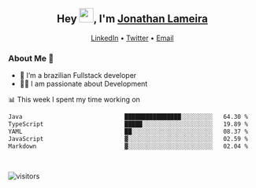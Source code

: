 <h2 align="center">Hey <img src="https://github.com/TheDudeThatCode/TheDudeThatCode/blob/master/Assets/Hi.gif" width="29">, I'm <a href="https://www.linkedin.com/in/jonathanlameira/">Jonathan Lameira</a></h2>
<p align="center">
  <a href="https://www.linkedin.com/in/jonathanlameira/">LinkedIn</a> •
  <a href="https://twitter.com/jlameira">Twitter</a> •
  <a href="mailto:jlameira@gmail.com">Email</a>
</p>

### About Me 🚀
- 🌱  I’m a brazilian Fullstack developer</br>
- 👨‍💻  I am passionate about Development</br>

<!-- ![Jonathan Lameira github stats](https://github-readme-stats.vercel.app/api?username=jlameirameli&show_icons=true&hide_border=true)&nbsp;&nbsp; -->

📊 This week I spent my time working on
<!--START_SECTION:waka-->

```txt
Java                             ████████████████░░░░░░░░░   64.30 %
TypeScript                       █████░░░░░░░░░░░░░░░░░░░░   19.89 %
YAML                             ██░░░░░░░░░░░░░░░░░░░░░░░   08.37 %
JavaScript                       ▓░░░░░░░░░░░░░░░░░░░░░░░░   02.59 %
Markdown                         ▓░░░░░░░░░░░░░░░░░░░░░░░░   02.04 %
```

<!--END_SECTION:waka-->

<br />

![visitors](https://visitor-badge.laobi.icu/badge?page_id=jlameira.jlameira)
